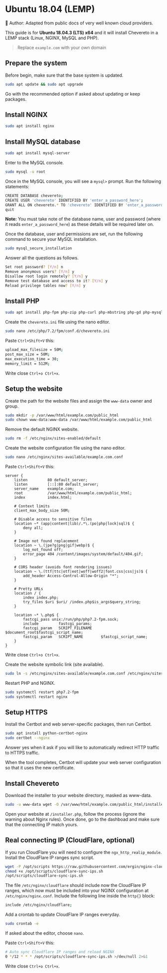 # Ubuntu 18.04 (LEMP)

👏 Author: Adapted from public docs of very well known cloud providers.

This guide is for **Ubuntu 18.04.3 (LTS) x64** and it will install Chevereto in a LEMP stack (Linux, NGINX, MySQL and PHP).

> Replace `example.com` with your own domain

## Prepare the system

Before begin, make sure that the base system is updated.

```sh
sudo apt update && sudo apt upgrade
```

Go with the recommended option if asked about updating or keep packages.

## Install NGINX

```sh
sudo apt install nginx
```

## Install MySQL database

```sh
sudo apt install mysql-server
```

Enter to the MySQL console.

```sh
sudo mysql -u root
```

Once in the MySQL console, you will see a `mysql>` prompt. Run the following statements:

```sh
CREATE DATABASE chevereto;
CREATE USER 'chevereto' IDENTIFIED BY 'enter_a_password_here';
GRANT ALL ON chevereto.* TO 'chevereto' IDENTIFIED BY 'enter_a_password_here';
quit
```

**Note:** You must take note of the database name, user and password (where it reads `enter_a_password_here`) as these details will be required later on.

Once the database, user and permissions are set, run the following command to secure your MySQL installation.

```sh
sudo mysql_secure_installation
```

Answer all the questions as follows.

```sh
Set root password? [Y/n] n
Remove anonymous users? [Y/n] y
Disallow root login remotely? [Y/n] y
Remove test database and access to it? [Y/n] y
Reload privilege tables now? [Y/n] y
```

## Install PHP

```sh
sudo apt install php-fpm php-zip php-curl php-mbstring php-gd php-mysql
```

Create the `chevereto.ini` file using the nano editor.

```sh
sudo nano /etc/php/7.2/fpm/conf.d/chevereto.ini
```

Paste `Ctrl+Shift+V` this:

```sh
upload_max_filesize = 50M;
post_max_size = 50M;
max_execution_time = 30;
memory_limit = 512M;
```

Write close `Ctrl+o Ctrl+x`.

## Setup the website

Create the path for the website files and assign the `www-data` owner and group.

```sh
sudo mkdir -p /var/www/html/example.com/public_html
sudo chown www-data:www-data /var/www/html/example.com/public_html
```

Remove the default NGINX website.

```sh
sudo rm -f /etc/nginx/sites-enabled/default
```

Create the website configuration file using the nano editor.

```sh
sudo nano /etc/nginx/sites-available/example.com.conf
```

Paste `Ctrl+Shift+V` this:

```nginx
server {
    listen         80 default_server;
    listen         [::]:80 default_server;
    server_name    example.com;
    root           /var/www/html/example.com/public_html;
    index          index.html;

    # Context limits
    client_max_body_size 50M;

    # Disable access to sensitive files
    location ~* (app|content|lib)/.*\.(po|php|lock|sql)$ {
        deny all;
    }

    # Image not found replacement
    location ~ \.(jpe?g|png|gif|webp)$ {
        log_not_found off;
        error_page 404 /content/images/system/default/404.gif;
    }

    # CORS header (avoids font rendering issues)
    location ~ \.(ttf|ttc|otf|eot|woff|woff2|font.css|css|js)$ {
        add_header Access-Control-Allow-Origin "*";
    }

    # Pretty URLs
    location / {
        index index.php;
        try_files $uri $uri/ /index.php$is_args$query_string;
    }

    location ~* \.php$ {
        fastcgi_pass unix:/run/php/php7.2-fpm.sock;
        include         fastcgi_params;
        fastcgi_param   SCRIPT_FILENAME    $document_root$fastcgi_script_name;
        fastcgi_param   SCRIPT_NAME        $fastcgi_script_name;
    }
}
```

Write close `Ctrl+o Ctrl+x`.

Create the website symbolic link (site available).

```sh
sudo ln -s /etc/nginx/sites-available/example.com.conf /etc/nginx/sites-enabled/
```

Restart PHP and NGINX.

```sh
sudo systemctl restart php7.2-fpm
sudo systemctl restart nginx
```

## Setup HTTPS

Install the Certbot and web server-specific packages, then run Certbot.

```sh
sudo apt install python-certbot-nginx
sudo certbot --nginx
```

Answer yes when it ask if you will like to automatically redirect HTTP traffic to HTTPS traffic.

When the tool completes, Certbot will update your web server configuration so that it uses the new certificate.

## Install Chevereto

Download the installer to your website directory, masked as www-data.

```sh
sudo -u www-data wget -O /var/www/html/example.com/public_html/installer.php https://chevereto.com/download/file/installer
```

Open your website at `/installer.php`, follow the process (ignore the warning about Nginx rules). Once done, go to the dashboad and make sure that the connecting IP match yours.

## Real connecting IP (CloudFlare, optional)

If you run CloudFlare you will need to configure the `ngx_http_realip_module`. Install the CloudFlare IP ranges sync script.

```sh
wget -P /opt/scripts https://raw.githubusercontent.com/ergin/nginx-cloudflare-real-ip/master/cloudflare-sync-ips.sh
chmod +x /opt/scripts/cloudflare-sync-ips.sh
/opt/scripts/cloudflare-sync-ips.sh
```

The file `/etc/nginx/cloudflare` should include now the CloudFlare IP ranges, which now must be included into your NGINX configuration at `/etc/nginx/nginx.conf`. Include the following line inside the `http{}` block:

```sh
include /etc/nginx/cloudflare;
```

Add a crontab to update CloudFlare IP ranges everyday.

```sh
sudo crontab -e
```

If asked about the editor, choose `nano`.

Paste `Ctrl+Shift+V` this:

```sh
# Auto sync Cloudflare IP ranges and reload NGINX
0 */12 * * * /opt/scripts/cloudflare-sync-ips.sh >/dev/null 2>&1
```

Write close `Ctrl+o Ctrl+x`.
